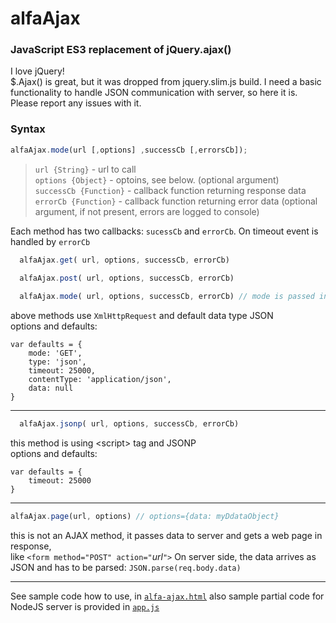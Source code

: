 # alfaAjax
### JavaScript ES3 replacement of jQuery.ajax()
I love jQuery!<br>$.Ajax() is great, but it was dropped from jquery.slim.js build. I need a basic functionality to handle JSON communication with server, so here it is. Please report any issues with it.<br>

### Syntax
```javascript
alfaAjax.mode(url [,options] ,successCb [,errorsCb]);
```
>  `url {String}` - url to call<br>
   `options {Object}` - optoins, see below. (optional argument)<br>
   `successCb {Function}` - callback function returning response data<br>
   `errorCb {Function}` - callback function returning error data  (optional argument, if not present, errors are logged to console)<br>

Each method has two callbacks: `sucessCb` and `errorCb`. On timeout event is handled by `errorCb`

```javascript
  alfaAjax.get( url, options, successCb, errorCb)
  
  alfaAjax.post( url, options, successCb, errorCb)

  alfaAjax.mode( url, options, successCb, errorCb) // mode is passed in options={mode:'PUT'}
```
above methods use `XmlHttpRequest` and default data type JSON <br>
options and defaults:
  ```
  var defaults = {
      mode: 'GET',
      type: 'json',
      timeout: 25000,
      contentType: 'application/json',
      data: null
  }
```
- - - 
```javascript
  alfaAjax.jsonp( url, options, successCb, errorCb)
```
this method is using \<script\> tag and JSONP <br>
options and defaults:
  ```
  var defaults = {
      timeout: 25000
  }
```
- - -
```javascript
alfaAjax.page(url, options) // options={data: myDdataObject}
```
this is not an AJAX method, it passes data to server and gets a web page in response,<br/> like `<form method="POST" action="`<i>url</i>`">` On server side, the data arrives as JSON and has to be parsed: `JSON.parse(req.body.data)`
- - - 
See sample code how to use, in [`alfa-ajax.html`](https://github.com/alfalabs/alfaAjax/blob/master/alfa-ajax.html) also sample partial code for NodeJS server is provided in [`app.js`](https://github.com/alfalabs/alfaAjax/blob/master/app.js)
